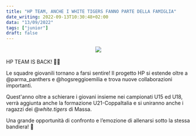 ```yaml
---
title: "HP TEAM, ANCHE I WHITE TIGERS FANNO PARTE DELLA FAMIGLIA"
date_writing: 2022-09-13T10:30:48+02:00
data: "13/09/2022"
tags: ["junior"]
draft: false
---
```

<center>
<img class="articolo" src="../img/2022/hpteam_is_back.jpg">
</center>
<br />
HP TEAM IS BACK! 🏈🔰
  
Le squadre giovanili tornano a farsi sentire! Il progetto HP si estende oltre a @parma_panthers e @hogsreggioemilia e trova nuove collaborazioni importanti. 
  
Quest'anno oltre a schierare i giovani insieme nei campionati U15 ed U18, verrà aggiunta anche la formazione U21-CoppaItalia e si uniranno anche i ragazzi dei @_white.tigers_ di Massa. 
  
Una grande opportunità di confronto e l’emozione di allenarsi sotto la stessa bandiera! 💪


